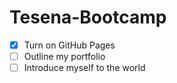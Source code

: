 # Tesena-Bootcamp

- [x] Turn on GitHub Pages
- [ ] Outline my portfolio
- [ ] Introduce myself to the world
